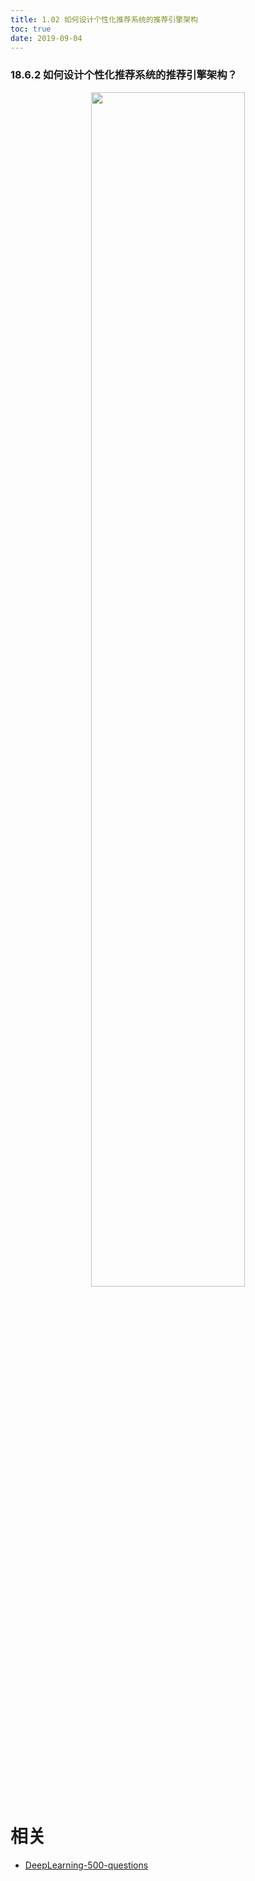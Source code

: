 ```yaml
---
title: 1.02 如何设计个性化推荐系统的推荐引擎架构
toc: true
date: 2019-09-04
---
```


### 18.6.2 如何设计个性化推荐系统的推荐引擎架构？

<p align="center">
    <img width="70%" height="70%" src="http://images.iterate.site/blog/image/20190722/CVkwnXJHtpuS.jpg?imageslim">
</p>





# 相关

- [DeepLearning-500-questions](https://github.com/scutan90/DeepLearning-500-questions)
